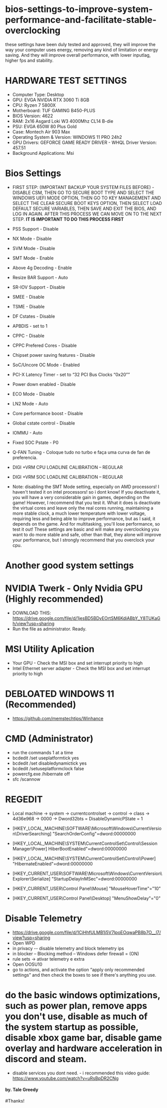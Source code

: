 # bios-settings-to-improve-system-performance-and-facilitate-stable-overclocking
these settings have been duly tested and approved, they will improve the way your computer uses energy, removing any kind of limitation or energy saving. And they will improve overall performance, with lower inputlag, higher fps and stability.	

# HARDWARE TEST SETTINGS
- Computer Type: Desktop
- GPU: EVGA NVIDIA RTX 3060 Ti 8GB
- CPU: Ryzen 7 5800X 
- Motherboard: TUF GAMING B450-PLUS
- BIOS Version: 4622
- RAM: 2x16 Asgard Loki W3 4000Mhz CL14 B-die
- PSU: EVGA 650W 80 Plus Gold
- Case: Montech Air 903 Max
- Operating System & Version: WINDOWS 11 PRO 24h2
- GPU Drivers: GEFORCE GAME READY DRIVER - WHQL Driver Version: 457.51
- Background Applications: Msi

# Bios Settings
- FIRST STEP: (IMPORTANT BACKUP YOUR SYSTEM FILES BEFORE)
							- DISABLE CSM, THEN GO TO SECURE BOOT TYPE AND
							SELECT THE WINDOWS UEFI MODE OPTION, THEN GO TO KEY MANAGEMENT AND SELECT THE CLEAR SECURE BOOT KEYS OPTION, 
			 				THEN SELECT LOAD DEFAULT SECURE VARIABLES, THEN SAVE AND EXIT THE BIOS, AND LOG IN AGAIN. AFTER THIS PROCESS 
							WE CAN MOVE ON TO THE NEXT STEP. 
			 				**IT IS IMPORTANT TO DO THIS PROCESS FIRST**
				
- PSS Support - Disable
- NX Mode - Disable
- SVM Mode - Disable
- SMT Mode - Enable
- Above 4g Decoding - Enable
- Resize BAR Support - Auto
- SR-IOV Support - Disable
- SMEE - Disable
- TSME - Disable
- DF Cstates - Disable
- APBDIS - set to 1
- CPPC - Disable
- CPPC Prefered Cores - Disable
- Chipset power saving features - Disable
- SoC/Uncore OC Mode - Enabled
- PCI-X Latency Timer - set to “32 PCI Bus Clocks “0x20””
- Power down enabled - Disable
- ECO Mode - Disable
- LN2 Mode - Auto
- Core performance boost - Disable
- Global cstate control - Disable
- IOMMU - Auto
- Fixed SOC Pstate - P0
- Q-FAN Tuning - Coloque tudo no turbo e faça uma curva de fan de preferencia.
- DIGI +VRM CPU LOADLINE CALIBRATION – REGULAR
- DIGI +VRM SOC LOADLINE CALIBRATION – REGULAR

- Note: disabling the SMT Mode setting, especially on AMD processors! I haven't tested it on intel processors! so i dont know! 
If you deactivate it, you will have a very considerable gain in games, depending on the game! However,
I recommend that you test it. What it does is deactivate the virtual cores and leave only the real cores
running, maintaining a more stable clock, a much lower temperature with lower voltage, requiring less
and being able to improve performance, but as I said, it depends on the game. And for multitasking,
you'll lose performance, so test it out! These settings are basic and will make any overclocking you want to do more stable and
safe, other than that, they alone will improve your performance, but I strongly recommend that you
overclock your cpu.

# Another good system settings

# NVIDIA Twerk - Only Nvidia GPU (Highly recommended) 
- DOWNLOAD THIS: https://drive.google.com/file/d/1jesBD5BDvEOrtSM6KdiABbY_Y8TUKaGh/view?usp=sharing
- Run the file as administrator. Ready.

# MSI Utility Aplication
- Your GPU - Check the MSI box and set interrupt priority to high
- Intel Ethernet server adapter - Check the MSI box and set interrupt priority to high

# DEBLOATED WINDOWS 11 (Recommended) 
- https://github.com/memstechtips/Winhance

# CMD (Administrator)
- run the commands 1 at a time
- bcdedit /set useplatformtick yes
- bcdedit /set disabledynamictick yes
- bcdedit /setuseplatformclock false
- powercfg.exe /hibernate off
- sfc /scannow

# REGEDIT 
- Local machine -> system -> currentcontrolset -> control -> class -> 4d36e968 ->
0000 -> Dword32bts = DisableDynamicPState = 1

- [HKEY_LOCAL_MACHINE\SOFTWARE\Microsoft\Windows\CurrentVersion\DriverSearching]
"SearchOrderConfig"=dword:00000000

- [HKEY_LOCAL_MACHINE\SYSTEM\CurrentControlSet\Control\Session Manager\Power]
HiberBootEnabled"=dword:00000000

- [HKEY_LOCAL_MACHINE\SYSTEM\CurrentControlSet\Control\Power]
"HibernateEnabled"=dword:00000000

- [HKEY_CURRENT_USER\SOFTWARE\Microsoft\Windows\CurrentVersion\Explorer\Serialize]
"StartupDelayInMSec"=dword:00000000

- [HKEY_CURRENT_USER\Control Panel\Mouse] "MouseHoverTime"="10"

- [HKEY_CURRENT_USER\Control Panel\Desktop] "MenuShowDelay"="0"

# Disable Telemetry
- https://drive.google.com/file/d/1CiHhfULMB1j5V7IpoEOqwaPB8b7O__l7/view?usp=sharing
- Open WPD
- in privacy -- disable telemetry and block telemetry ips
- in blocker – Blocking method – Windows defer firewall = (ON)
- rule sets -> ativar telemetry e extra
- Open OOSU10
- go to actions, and activate the option “apply only recommended
settings” and then check the boxes to see if there's anything you use.

# do the basic windows optimizations, such as power plan, remove apps you don't use, disable as much of the system startup as possible, disable xbox game bar, disable game overlay and hardware acceleration in discord and steam. 

- disable services you dont need. 
		- i recommended this video guide: https://www.youtube.com/watch?v=uRsBpDR2CNg
	
#### by. Tale Greedy ####
 #Thanks!




